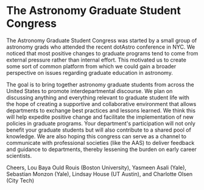 # The Astronomy Graduate Student Congress
The Astronomy Graduate Student Congress was started by a small group of astronomy grads who attended the recent dotAstro conference in NYC. We noticed that most positive changes to graduate programs tend to come from external pressure rather than internal effort. This motivated us to create some sort of common platform from which we could gain a broader perspective on issues regarding graduate education in astronomy.

The goal is to bring together astronomy graduate students from across the United States to promote interdepartmental discourse. We plan on discussing anything and everything relevant to graduate student life with the hope of creating a supportive and collaborative environment that allows departments to exchange best practices and lessons learned. We think this will help expedite positive change and facilitate the implementation of new policies in graduate programs. Your department's participation will not only benefit your graduate students but will also contribute to a shared pool of knowledge. We are also hoping this congress can serve as a channel to communicate with professional societies (like the AAS) to deliver feedback and guidance to departments, thereby lessening the burden on early career scientists.

Cheers, Lou Baya Ould Rouis (Boston University), Yasmeen Asali (Yale), Sebastian Monzon (Yale), Lindsay House (UT Austin), and Charlotte Olsen (City Tech)
